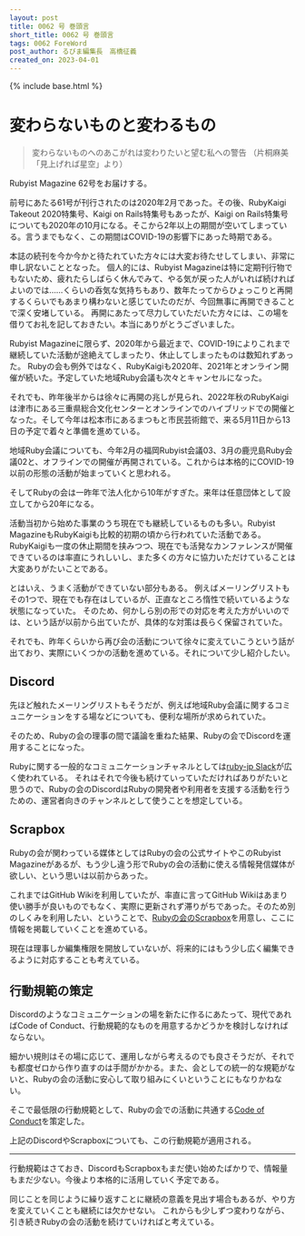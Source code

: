 ```yaml
---
layout: post
title: 0062 号 巻頭言
short_title: 0062 号 巻頭言
tags: 0062 ForeWord
post_author: るびま編集長　高橋征義
created_on: 2023-04-01
---
```

{% include base.html %}

# 変わらないものと変わるもの

> 変わらないものへのあこがれは変わりたいと望む私への警告 （片桐麻美「見上げれば星空」より）

Rubyist Magazine 62号をお届けする。

前号にあたる61号が刊行されたのは2020年2月であった。その後、RubyKaigi Takeout 2020特集号、Kaigi on Rails特集号もあったが、Kaigi on Rails特集号についても2020年の10月になる。そこから2年以上の期間が空いてしまっている。言うまでもなく、この期間はCOVID-19の影響下にあった時期である。

本誌の続刊を今か今かと待たれていた方々には大変お待たせしてしまい、非常に申し訳ないこととなった。
個人的には、Rubyist Magazineは特に定期刊行物でもないため、疲れたらしばらく休んでみて、やる気が戻った人がいれば続ければよいのでは……くらいの呑気な気持ちもあり、数年たってからひょっこりと再開するくらいでもあまり構わないと感じていたのだが、今回無事に再開できることで深く安堵している。
再開にあたって尽力していただいた方々には、この場を借りてお礼を記しておきたい。本当にありがとうございました。

Rubyist Magazineに限らず、2020年から最近まで、COVID-19によりこれまで継続していた活動が途絶えてしまったり、休止してしまったものは数知れずあった。
Rubyの会も例外ではなく、RubyKaigiも2020年、2021年とオンライン開催が続いた。予定していた地域Ruby会議も次々とキャンセルになった。

それでも、昨年後半からは徐々に再開の兆しが見られ、2022年秋のRubyKaigiは津市にある三重県総合文化センターとオンラインでのハイブリッドでの開催となった。そして今年は松本市にあるまつもと市民芸術館で、来る5月11日から13日の予定で着々と準備を進めている。

地域Ruby会議についても、今年2月の福岡Rubyist会議03、3月の鹿児島Ruby会議02と、オフラインでの開催が再開されている。これからは本格的にCOVID-19以前の形態の活動が始まっていくと思われる。

そしてRubyの会は一昨年で法人化から10年がすぎた。来年は任意団体として設立してから20年になる。

活動当初から始めた事業のうち現在でも継続しているものも多い。Rubyist MagazineもRubyKaigiも比較的初期の頃から行われていた活動である。RubyKaigiも一度の休止期間を挟みつつ、現在でも活発なカンファレンスが開催できているのは率直にうれしいし、また多くの方々に協力いただけていることは大変ありがたいことである。

とはいえ、うまく活動ができていない部分もある。
例えばメーリングリストもその1つで、現在でも存在はしているが、正直なところ惰性で続いているような状態になっていた。
そのため、何かしら別の形での対応を考えた方がいいのでは、という話が以前から出ていたが、具体的な対策は長らく保留されていた。

それでも、昨年くらいから再び会の活動について徐々に変えていこうという話が出ており、実際にいくつかの活動を進めている。それについて少し紹介したい。

## Discord

先ほど触れたメーリングリストもそうだが、例えば地域Ruby会議に関するコミュニケーションをする場などについても、便利な場所が求められていた。

そのため、Rubyの会の理事の間で議論を重ねた結果、Rubyの会でDiscordを運用することになった。

Rubyに関する一般的なコミュニケーションチャネルとしては[ruby-jp Slack](https://ruby-jp.github.io/)が広く使われている。
それはそれで今後も続けていっていただければありがたいと思うので、Rubyの会のDiscordはRubyの開発者や利用者を支援する活動を行うための、運営者向きのチャンネルとして使うことを想定している。

## Scrapbox

Rubyの会が関わっている媒体としてはRubyの会の公式サイトやこのRubyist Magazineがあるが、もう少し違う形でRubyの会の活動に使える情報発信媒体が欲しい、という思いは以前からあった。

これまではGitHub Wikiを利用していたが、率直に言ってGitHub Wikiはあまり使い勝手が良いものでもなく、実際に更新されず滞りがちであった。そのため別のしくみを利用したい、ということで、[Rubyの会のScrapbox](https://scrapbox.io/ruby-no-kai/)を用意し、ここに情報を掲載していくことを進めている。

現在は理事しか編集権限を開放していないが、将来的にはもう少し広く編集できるように対応することも考えている。

## 行動規範の策定

Discordのようなコミュニケーションの場を新たに作るにあたって、現代であればCode of Conduct、行動規範的なものを用意するかどうかを検討しなければならない。

細かい規則はその場に応じて、運用しながら考えるのでも良さそうだが、それでも都度ゼロから作り直すのは手間がかかる。また、会としての統一的な規範がないと、Rubyの会の活動に安心して取り組みにくいということにもなりかねない。

そこで最低限の行動規範として、Rubyの会での活動に共通する[Code of Conduct](https://ruby-no-kai.org/code-of-conduct.html)を策定した。

上記のDiscordやScrapboxについても、この行動規範が適用される。

----

行動規範はさておき、DiscordもScrapboxもまだ使い始めたばかりで、情報量もまだ少ない。今後より本格的に活用していく予定である。

同じことを同じように繰り返すことに継続の意義を見出す場合もあるが、やり方を変えていくことも継続には欠かせない。
これからも少しずつ変わりながら、引き続きRubyの会の活動を続けていければと考えている。
